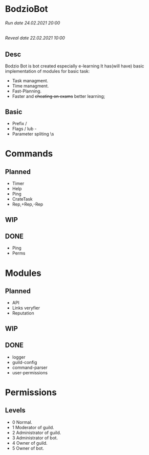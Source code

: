 # BodzioBot

###### Run date 24.02.2021 20:00
###### Reveal date 22.02.2021 10:00
## Desc
Bodzio Bot is bot created especially e-learning
It has(will have) basic implementation of modules for basic task:
- Task managment.
- Time managment.
- Fast-Planning.
- Faster and ~~cheating on exams~~ better learning;

## Basic
- Prefix /
- Flags / lub -
- Parameter spliting \s

# Commands

## Planned
- Timer
- Help
- Ping
- CrateTask
- Rep,+Rep,-Rep


## WIP 
## DONE
- Ping
- Perms

# Modules

## Planned
- API
- Links veryfier
- Reputation

## WIP 

## DONE
- logger
- guild-config
- command-parser
- user-permissions


# Permissions
## Levels
- 0 Normal.
- 1 Moderator of guild.
- 2 Administrator of guild.
- 3 Administrator of bot.
- 4 Owner of guild.
- 5 Owner of bot.
